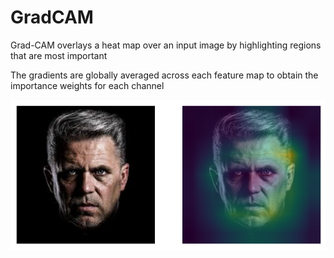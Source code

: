 # GradCAM

Grad-CAM overlays a heat map over an input image by highlighting regions that are most important

The gradients are globally averaged across each feature map to obtain the importance weights for each channel

![Project Screenshot](download11111111.png)
